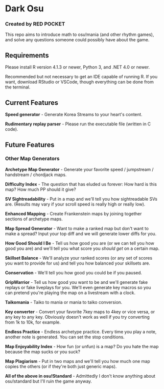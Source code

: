 # Dark Osu
### Created by RED POCKET
This repo aims to introduce math to osu!mania (and other rhythm games), and solve any questions someone could possibly have about the game.

## Requirements
Please install R version 4.1.3 or newer, Python 3, and .NET 4.0 or newer. 

Recommended but not necessary to get an IDE capable of running R. If you want, download RStudio or VSCode, though everything can be done from the terminal.
## Current Features
**Speed generator** - Generate Korea Streams to your heart's content.

**Rudimentary replay parser** - Please run the executable file (written in C code).
## Future Features
### Other Map Generators
**Archetype Map Generator** - Generate your favorite speed / jumpstream / handstream / chordjack maps.

**Difficulty Index** - The question that has eluded us forever: How hard is this map? How much PP should it give?

**SV Sightreadability** - Put in a map and we'll tell you how sightreadable SVs are. (Results may vary if your scroll speed is really high or really low).

**Enhanced Mapping** - Create Frankenstein maps by joining together sections of archetype maps.

**Map Spread Generator** - Want to make a ranked map but don't want to make a spread? Input your top diff and we will generate lower diffs for you.

**How Good Should I Be** - Tell us how good you are (or we can tell you how good you are) and we'll tell you what score you *should get* on a certain map.

**Skillset Balance** - We'll analyze your ranked scores (or any set of scores you want to provide for us) and tell you how balanced your skillsets are.

**Conservation** - We'll tell you how good you could be if you paused.

**GripWarrior** - Tell us how good you want to be and we'll generate fake replays or fake liveplays for you. We'll even generate key macros so you can pretend you're playing the map on a livestream with a clock.

**Taikomania** - Taiko to mania or mania to taiko conversion.

**Key converter** - Convert your favorite 7key maps to 4key or vice versa, or any key to any key. Obviously doesn't work as well if you try converting from 1k to 10k, for example.

**Endless Practice** - Endless archetype practice. Every time you play a note, another note is generated. You can set the stop conditions.

**Map Enjoyability Index** - How fun (or unfun) is a map? Do you hate the map because the map sucks or you suck?

**Map Plagiarism** - Put in two maps and we'll tell you how much one map copies the others (or if they're both just generic maps).

**All of the above in osu!Standard** - Admittedly I don't know anything about osu!standard but I'll ruin the game anyway.